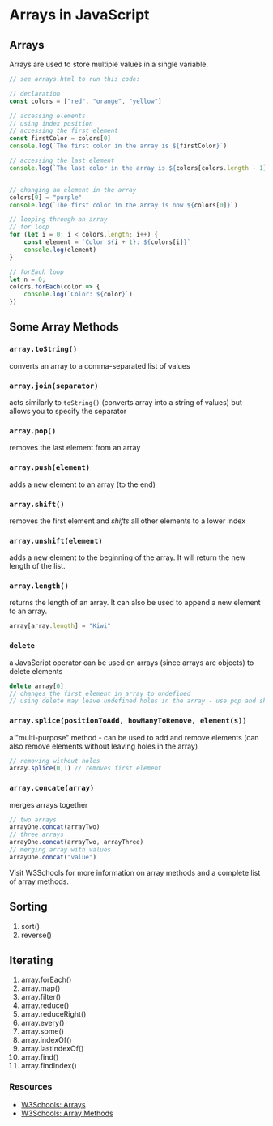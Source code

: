 # Arrays in JavaScript

## Arrays
Arrays are used to store multiple values in a single variable.

```js
// see arrays.html to run this code:

// declaration
const colors = ["red", "orange", "yellow"]

// accessing elements
// using index position
// accessing the first element
const firstColor = colors[0]
console.log(`The first color in the array is ${firstColor}`)

// accessing the last element
console.log(`The last color in the array is ${colors[colors.length - 1]}`)


// changing an element in the array
colors[0] = "purple"
console.log(`The first color in the array is now ${colors[0]}`)

// looping through an array
// for loop
for (let i = 0; i < colors.length; i++) {
    const element = `Color ${i + 1}: ${colors[i]}`
    console.log(element)
}

// forEach loop
let n = 0;
colors.forEach(color => {
    console.log(`Color: ${color}`)
})
```

## Some Array Methods

### `array.toString()` 
converts an array to a comma-separated list of values

### `array.join(separator)` 
acts similarly to `toString()` (converts array into a string of values) but allows you to specify the separator

### `array.pop()`
removes the last element from an array

### `array.push(element)`
adds a new element to an array (to the end)

### `array.shift()`
removes the first element and *shifts* all other elements to a lower index

### `array.unshift(element)`
adds a new element to the beginning of the array. It will return the new length of the list.

### `array.length()`
returns the length of an array. It can also be used to append a new element to an array.

```js
array[array.length] = "Kiwi"
```

### `delete`
a JavaScript operator can be used on arrays (since arrays are objects) to delete elements

```js
delete array[0]
// changes the first element in array to undefined
// using delete may leave undefined holes in the array - use pop and shift instead
```

### `array.splice(positionToAdd, howManyToRemove, element(s))`
a "multi-purpose" method - can be used to add and remove elements (can also remove elements without leaving holes in the array)

```js
// removing without holes
array.splice(0,1) // removes first element
```

### `array.concate(array)`
merges arrays together

```js
// two arrays
arrayOne.concat(arrayTwo)
// three arrays
arrayOne.concat(arrayTwo, arrayThree)
// merging array with values
arrayOne.concat("value")
```

Visit W3Schools for more information on array methods and a complete list of array methods.

## Sorting

1. sort()
2. reverse()

## Iterating

1. array.forEach()
2. array.map()
3. array.filter()
4. array.reduce()
5. array.reduceRight()
6. array.every()
7. array.some()
8. array.indexOf()
9. array.lastIndexOf()
10. array.find()
11. array.findIndex()

### Resources
- [W3Schools: Arrays](https://www.w3schools.com/js/js_arrays.asp)
- [W3Schools: Array Methods]()
